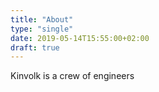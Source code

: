 ```yaml
---
title: "About"
type: "single"
date: 2019-05-14T15:55:00+02:00
draft: true
---
```


Kinvolk is a crew of engineers
